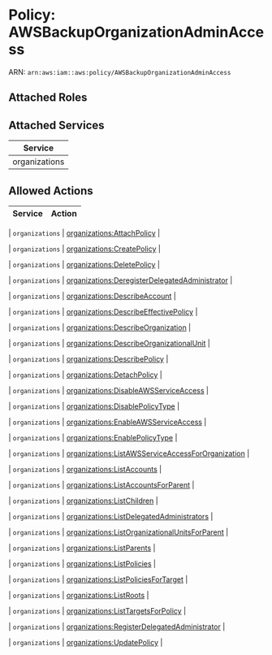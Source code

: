 # Policy: AWSBackupOrganizationAdminAccess

ARN: `arn:aws:iam::aws:policy/AWSBackupOrganizationAdminAccess`

## Attached Roles

## Attached Services

| Service |
|---------|
| organizations |

## Allowed Actions

| Service | Action |
|:-------:|--------|

| `organizations` | [organizations:AttachPolicy](../actions.md#organizations:attachpolicy) |

| `organizations` | [organizations:CreatePolicy](../actions.md#organizations:createpolicy) |

| `organizations` | [organizations:DeletePolicy](../actions.md#organizations:deletepolicy) |

| `organizations` | [organizations:DeregisterDelegatedAdministrator](../actions.md#organizations:deregisterdelegatedadministrator) |

| `organizations` | [organizations:DescribeAccount](../actions.md#organizations:describeaccount) |

| `organizations` | [organizations:DescribeEffectivePolicy](../actions.md#organizations:describeeffectivepolicy) |

| `organizations` | [organizations:DescribeOrganization](../actions.md#organizations:describeorganization) |

| `organizations` | [organizations:DescribeOrganizationalUnit](../actions.md#organizations:describeorganizationalunit) |

| `organizations` | [organizations:DescribePolicy](../actions.md#organizations:describepolicy) |

| `organizations` | [organizations:DetachPolicy](../actions.md#organizations:detachpolicy) |

| `organizations` | [organizations:DisableAWSServiceAccess](../actions.md#organizations:disableawsserviceaccess) |

| `organizations` | [organizations:DisablePolicyType](../actions.md#organizations:disablepolicytype) |

| `organizations` | [organizations:EnableAWSServiceAccess](../actions.md#organizations:enableawsserviceaccess) |

| `organizations` | [organizations:EnablePolicyType](../actions.md#organizations:enablepolicytype) |

| `organizations` | [organizations:ListAWSServiceAccessForOrganization](../actions.md#organizations:listawsserviceaccessfororganization) |

| `organizations` | [organizations:ListAccounts](../actions.md#organizations:listaccounts) |

| `organizations` | [organizations:ListAccountsForParent](../actions.md#organizations:listaccountsforparent) |

| `organizations` | [organizations:ListChildren](../actions.md#organizations:listchildren) |

| `organizations` | [organizations:ListDelegatedAdministrators](../actions.md#organizations:listdelegatedadministrators) |

| `organizations` | [organizations:ListOrganizationalUnitsForParent](../actions.md#organizations:listorganizationalunitsforparent) |

| `organizations` | [organizations:ListParents](../actions.md#organizations:listparents) |

| `organizations` | [organizations:ListPolicies](../actions.md#organizations:listpolicies) |

| `organizations` | [organizations:ListPoliciesForTarget](../actions.md#organizations:listpoliciesfortarget) |

| `organizations` | [organizations:ListRoots](../actions.md#organizations:listroots) |

| `organizations` | [organizations:ListTargetsForPolicy](../actions.md#organizations:listtargetsforpolicy) |

| `organizations` | [organizations:RegisterDelegatedAdministrator](../actions.md#organizations:registerdelegatedadministrator) |

| `organizations` | [organizations:UpdatePolicy](../actions.md#organizations:updatepolicy) |
